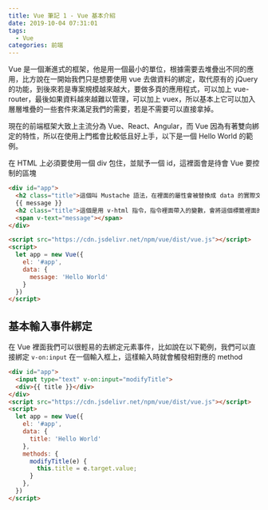 ```yaml
---
title: Vue 筆記 1 - Vue 基本介紹
date: 2019-10-04 07:31:01
tags:
  - Vue
categories: 前端
---
```


Vue 是一個漸進式的框架，他是用一個最小的單位，根據需要去堆疊出不同的應用，比方說在一開始我們只是想要使用 vue 去做資料的綁定，取代原有的 jQuery 的功能，到後來若是專案規模越來越大，要做多頁的應用程式，可以加上 vue-router，最後如果資料越來越難以管理，可以加上 vuex，所以基本上它可以加入層層堆疊的一些套件來滿足我們的需要，若是不需要可以直接拿掉。

現在的前端框架大致上主流分為 Vue、React、Angular，而 Vue 因為有著雙向綁定的特性，所以在使用上門檻會比較低且好上手，以下是一個 Hello World 的範例。

在 HTML 上必須要使用一個 div 包住，並賦予一個 id，這裡面會是待會 Vue 要控制的區塊
``` HTML
<div id="app">
  <h2 class="title">這個叫 Mustache 語法，在裡面的屬性會被替換成 data 的實際文字</h2>
  {{ message }}
  <h2 class="title">這個是用 v-html 指令，指令裡面帶入的變數，會將這個標籤裡面的文字全部替換成 data 所定義的實際文字</h2>
  <span v-text="message"></span>
</div>

<script src="https://cdn.jsdelivr.net/npm/vue/dist/vue.js"></script>
<script>
  let app = new Vue({
    el: '#app',
    data: {
      message: 'Hello World'
    }
  })
</script>
```

## 基本輸入事件綁定
在 Vue 裡面我們可以很輕易的去綁定元素事件，比如說在以下範例，我們可以直接綁定 `v-on:input` 在一個輸入框上，這樣輸入時就會觸發相對應的 method

``` HTML
<div id="app">
  <input type="text" v-on:input="modifyTitle">
  <div>{{ title }}</div>
</div>
<script src="https://cdn.jsdelivr.net/npm/vue/dist/vue.js"></script>
<script>
  let app = new Vue({
    el: '#app',
    data: {
      title: 'Hello World'
    },
    methods: {
      modifyTitle(e) {
        this.title = e.target.value;
      }
    },
  })
</script>
```
